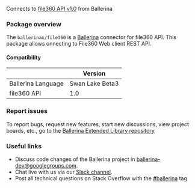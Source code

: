 Connects to [file360 API v1.0](https://developer.opentext.com/apis/ebc5860f-3e04-4d1b-a8be-b2683738c701/File360) from Ballerina

### Package overview
The `ballerinax/file360` is a [Ballerina](https://ballerina.io/) connector for file360 API.
This package allows onnecting to File360 Web client REST API.

#### Compatibility
|                           | Version             |
|---------------------------|---------------------|
| Ballerina Language        | Swan Lake Beta3     |
| file360 API               | 1.0                 |

### Report issues
To report bugs, request new features, start new discussions, view project boards, etc., go to the [Ballerina Extended Library repository](https://github.com/ballerina-platform/ballerina-extended-library)

### Useful links
- Discuss code changes of the Ballerina project in [ballerina-dev@googlegroups.com](mailto:ballerina-dev@googlegroups.com).
- Chat live with us via our [Slack channel](https://ballerina.io/community/slack/).
- Post all technical questions on Stack Overflow with the [#ballerina](https://stackoverflow.com/questions/tagged/ballerina) tag